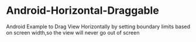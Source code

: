 # Android-Horizontal-Draggable
Android Example to Drag View Horizontally by setting boundary limits based on screen width,so the view will never go out of screen
